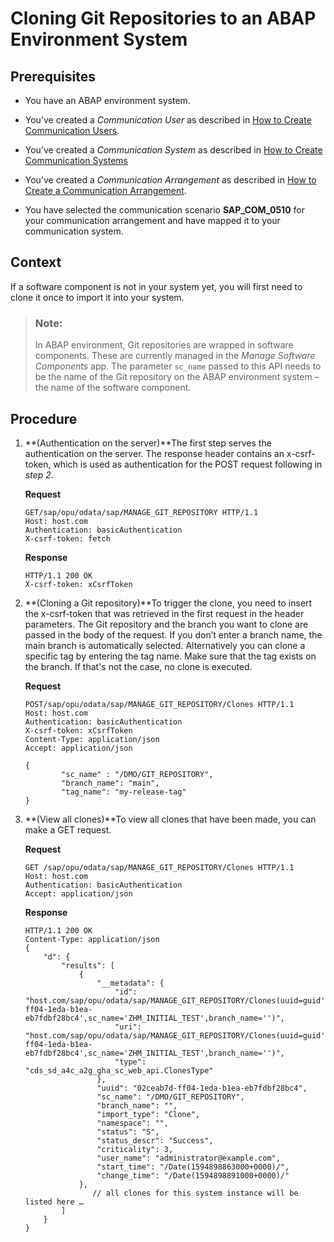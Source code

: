 <!-- loio0552763b6c184281893e808391ea5380 -->

# Cloning Git Repositories to an ABAP Environment System



<a name="loio0552763b6c184281893e808391ea5380__prereq_ksl_h54_qmb"/>

## Prerequisites

-   You have an ABAP environment system.

-   You’ve created a *Communication User* as described in [How to Create Communication Users](../50-administration-and-ops/how-to-create-communication-users-0377ade.md).

-   You’ve created a *Communication System* as described in [How to Create Communication Systems](../50-administration-and-ops/how-to-create-communication-systems-c2234ac.md)
-   You’ve created a *Communication Arrangement* as described in [How to Create a Communication Arrangement](../50-administration-and-ops/how-to-create-a-communication-arrangement-a0771f6.md).

-   You have selected the communication scenario **SAP\_COM\_0510** for your communication arrangement and have mapped it to your communication system.



<a name="loio0552763b6c184281893e808391ea5380__context_anl_d54_qmb"/>

## Context

If a software component is not in your system yet, you will first need to clone it once to import it into your system.

> ### Note:  
> In ABAP environment, Git repositories are wrapped in software components. These are currently managed in the *Manage Software Components* app. The parameter `sc_name` passed to this API needs to be the name of the Git repository on the ABAP environment system – the name of the software component.



<a name="loio0552763b6c184281893e808391ea5380__steps_cfw_s54_qmb"/>

## Procedure

1.  **\(Authentication on the server\)**The first step serves the authentication on the server. The response header contains an x-csrf-token, which is used as authentication for the POST request following in *step 2*.

    **Request**

    ```
    GET/sap/opu/odata/sap/MANAGE_GIT_REPOSITORY HTTP/1.1
    Host: host.com
    Authentication: basicAuthentication
    X-csrf-token: fetch
    
    ```

    **Response**

    ```
    HTTP/1.1 200 OK
    X-csrf-token: xCsrfToken
    
    ```

2.  **\(Cloning a Git repository\)**To trigger the clone, you need to insert the x-csrf-token that was retrieved in the first request in the header parameters. The Git repository and the branch you want to clone are passed in the body of the request. If you don’t enter a branch name, the main branch is automatically selected. Alternatively you can clone a specific tag by entering the tag name. Make sure that the tag exists on the branch. If that's not the case, no clone is executed.

    **Request**

    ```
    POST/sap/opu/odata/sap/MANAGE_GIT_REPOSITORY/Clones HTTP/1.1
    Host: host.com
    Authentication: basicAuthentication
    X-csrf-token: xCsrfToken
    Content-Type: application/json
    Accept: application/json
     
    {
            "sc_name" : "/DMO/GIT_REPOSITORY",
            "branch_name": "main",
            "tag_name": "my-release-tag"
    }
    
    ```

3.  **\(View all clones\)**To view all clones that have been made, you can make a GET request.

    **Request**

    ```
    GET /sap/opu/odata/sap/MANAGE_GIT_REPOSITORY/Clones HTTP/1.1
    Host: host.com
    Authentication: basicAuthentication
    Accept: application/json
    
    ```

    **Response**

    ```
    HTTP/1.1 200 OK
    Content-Type: application/json
    {
        "d": {
            "results": [
                {
                    "__metadata": {
                        "id": "host.com/sap/opu/odata/sap/MANAGE_GIT_REPOSITORY/Clones(uuid=guid'02ceab7d-ff04-1eda-b1ea-eb7fdbf28bc4',sc_name='ZHM_INITIAL_TEST',branch_name='')",
                        "uri": "host.com/sap/opu/odata/sap/MANAGE_GIT_REPOSITORY/Clones(uuid=guid'02ceab7d-ff04-1eda-b1ea-eb7fdbf28bc4',sc_name='ZHM_INITIAL_TEST',branch_name='')",
                        "type": "cds_sd_a4c_a2g_gha_sc_web_api.ClonesType"
                    },
                    "uuid": "02ceab7d-ff04-1eda-b1ea-eb7fdbf28bc4",
                    "sc_name": "/DMO/GIT_REPOSITORY",
                    "branch_name": "",
                    "import_type": "Clone",
                    "namespace": "",
                    "status": "S",
                    "status_descr": "Success",
                    "criticality": 3,
                    "user_name": "administrator@example.com",
                    "start_time": "/Date(1594898863000+0000)/",
                    "change_time": "/Date(1594898891000+0000)/"
                },
                   // all clones for this system instance will be listed here …
            ]
        }
    }
    
    ```


